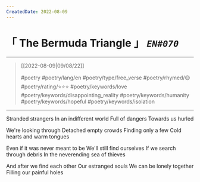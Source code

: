 ```yaml
---
CreatedDate: 2022-08-09
---
```

# &#12300; The Bermuda Triangle &#12301; *`EN#070`*

---

> [[2022-08-09|09/08/22]]
> 
> #poetry 
> #poetry/lang/en 
> #poetry/type/free_verse 
> #poetry/rhymed/🟡 
> #poetry/rating/⭐⭐⭐ 
> #poetry/keywords/love #poetry/keywords/disappointing_reality #poetry/keywords/humanity #poetry/keywords/hopeful #poetry/keywords/isolation 

---

Stranded strangers
In an indifferent world
Full of dangers
Towards us hurled

We're looking through
Detached empty crowds
Finding only a few
Cold hearts and warm tongues

Even if it was never meant to be
We'll still find ourselves
If we search through debris
In the neverending sea of thieves

And after we find each other
Our estranged souls
We can be lonely together
Filling our painful holes